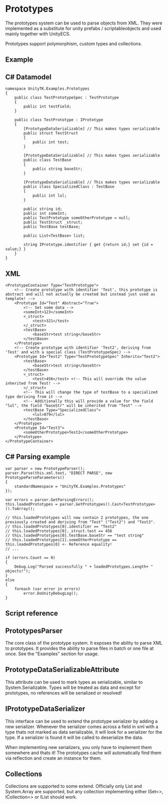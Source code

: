 # Prototypes

The prototypes system can be used to parse objects from XML.
They were implemented as a substitute for unity prefabs / scriptableobjects and used mainly together with UnityECS.

Prototypes support polymorphism, custom types and collections.

## Example

C# Datamodel
---
```
namespace UnityTK.Examples.Prototypes
{
	public class TestPrototypeSpec : TestPrototype
	{
		public int testField;
	}

	public class TestPrototype : IPrototype
	{
		[PrototypeDataSerializable] // This makes types serializable
		public struct TestStruct
		{
			public int test;
		}
		
		[PrototypeDataSerializable] // This makes types serializable
		public class TestBase
		{
			public string baseStr;
		}
		
		[PrototypeDataSerializable] // This makes types serializable
		public class SpecializedClass : TestBase
		{
			public int lul;
		}

		public string id;
		public int someInt;
		public TestPrototype someOtherPrototype = null;
		public TestStruct _struct;
		public TestBase testBase;
		
		public List<TestBase> list;

		string IPrototype.identifier { get {return id;} set {id = value;} }
	}
}
```

XML
---
```
<PrototypeContainer Type="TestPrototype">
    <!-- Create prototype with identifier 'Test', this prototype is abstract and will not actually be created but instead just used as template! -->
    <Prototype Id="Test" Abstract="True">
        <!-- Set some data -->
        <someInt>123</someInt>
        <_struct>
            <test>321</test>
        </_struct>
        <testBase>
            <baseStr>test string</baseStr>
        </testBase>
    </Prototype>
    <!-- Create prototype with identifier 'Test2', deriving from 'Test' and with a special class (TestPrototypeSpec) -->
    <Prototype Id="Test2" Type="TestPrototypeSpec" Inherits="Test2">
        <testBase>
            <baseStr>test string</baseStr>
        </testBase>
        <_struct>
            <test>456</test> <!-- This will override the value inherited from Test! -->
        </_struct>
        <!-- This will change the type of testBase to a specialized type deriving from it -->
        <!-- Additionally this will provide a value for the field "lul", the field "baseStr" will be inherited from "Test" -->
        <testBase Type="SpecializedClass">
            <lul>879</lul> 
        </testBase>
    </Prototype>
    <Prototype Id="Test3">
        <someOtherPrototype>Test2</someOtherPrototype>
    </Prototype>
</PrototypeContainer>
```

C# Parsing example
---
```
var parser = new PrototypeParser();
parser.Parse(this.xml.text, "DIRECT PARSE", new PrototypeParseParameters()
{
	standardNamespace = "UnityTK.Examples.Prototypes"
});

var errors = parser.GetParsingErrors();
this.loadedPrototypes = parser.GetPrototypes().Cast<TestPrototype>().ToArray();

// this.loadedPrototypes will now contain 2 prototypes, the one previously created and deriving from "Test" ("Test2") and "Test3".
// this.loadedPrototypes[0].identifier == "Test2"
// this.loadedPrototypes[0]._struct.test == 456
// this.loadedPrototypes[0].testBase.baseStr == "test string"
// this.loadedPrototypes[1].someOtherPrototype == this.loadedPrototypes[0] <- Reference equality!
// ...

if (errors.Count == 0)
{
	Debug.Log("Parsed successfully " + loadedPrototypes.Length+ " objects!");
}
else
{
	foreach (var error in errors)
		error.DoUnityDebugLog();
}
```

## Script reference

PrototypesParser
----

The core class of the prototype system. It exposes the ability to parse XML to prototypes.
It provides the ability to parse files in batch or one file at once. See the "Examples" section for usage.

PrototypeDataSerializableAttribute
---

This attribute can be used to mark types as serializable, similar to System.Serializable.
Types will be treated as data and except for prototypes, no references will be serialized or resolved!

IPrototypeDataSerializer
---

This interface can be used to extend the prototype serializer by adding a new serializer.
Whenever the serializer comes across a field in xml with a type thats not marked as data serializable, it will look for a serializer for the type.
If a serializer is found it will be called to deserialize the data.

When implementing new serializers, you only have to implement them somewhere and thats it!
The prototypes cache will automatically find them via reflection and create an instance for them.

## Collections

Collections are supported to some extend.
Officially only List<T> and System.Array are supported, but any collection implementing either ISet<>, ICollection<> or IList should work.


